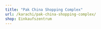 ```yaml
---
title: "Pak China Shopping Complex"
url: /karachi/pak-china-shopping-complex/
shop: Einkaufszentrum
---
```

